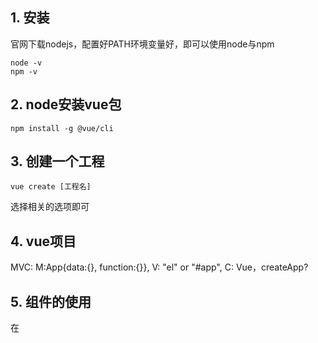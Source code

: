 ## 1. 安装
官网下载nodejs，配置好PATH环境变量好，即可以使用node与npm
    
    node -v
    npm -v

## 2. node安装vue包
    
    npm install -g @vue/cli

## 3. 创建一个工程 

    vue create [工程名]

选择相关的选项即可

## 4. vue项目
MVC: M:App{data:{}, function:{}}, V: "el" or "#app", C: Vue，createApp? 

## 5. 组件的使用
在<script>标签下，需要导入和注册两个步骤：

    <script>
    // 在对应的文件夹下「导入」组件，components
    import HelloWorld from './components/HelloWorld.vue'

    export default {
      // 当前文件组件名
      name: 'App',
      // 注册组件名，已经写好的组件名称
      components: {
        HelloWorld
      }
    }
    </script>
